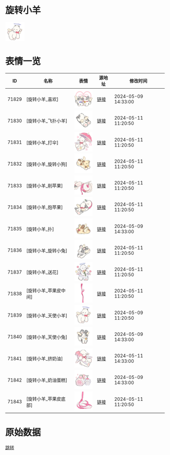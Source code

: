 # 旋转小羊

<img src="./cover.png" height="60" alt="cover" />

# 表情一览

|ID|名称|表情|源地址|修改时间|
|----|----|----|----|----|
|71829|[旋转小羊_喜欢]|<img src="./pic/071829_%5B旋转小羊_喜欢%5D.png" height="60" alt="喜欢"/>|[链接](https://i0.hdslb.com/bfs/garb/0a752f32df307c7c8f84583a5483087bd7989629.png)|2024-05-09 14:33:00|
|71830|[旋转小羊_飞扑小羊]|<img src="./pic/071830_%5B旋转小羊_飞扑小羊%5D.png" height="60" alt="飞扑小羊"/>|[链接](https://i0.hdslb.com/bfs/garb/dc648716c57cc674ed2efca74dffaf569092855f.png)|2024-05-11 11:20:50|
|71831|[旋转小羊_打伞]|<img src="./pic/071831_%5B旋转小羊_打伞%5D.png" height="60" alt="打伞"/>|[链接](https://i0.hdslb.com/bfs/garb/d23ea15213dfdce5b682962e251179f3adf557ab.png)|2024-05-11 11:20:50|
|71832|[旋转小羊_旋转小狗]|<img src="./pic/071832_%5B旋转小羊_旋转小狗%5D.png" height="60" alt="旋转小狗"/>|[链接](https://i0.hdslb.com/bfs/garb/116ffd021e1b5cb8483683a33ba2e5731a5d6e4d.png)|2024-05-11 11:20:50|
|71833|[旋转小羊_削苹果]|<img src="./pic/071833_%5B旋转小羊_削苹果%5D.png" height="60" alt="削苹果"/>|[链接](https://i0.hdslb.com/bfs/garb/64f4e37e0178e58775e2357fc459fc28ad8ada8c.png)|2024-05-11 11:20:50|
|71834|[旋转小羊_抱苹果]|<img src="./pic/071834_%5B旋转小羊_抱苹果%5D.png" height="60" alt="抱苹果"/>|[链接](https://i0.hdslb.com/bfs/garb/cc194cfaf2e57cb1d31fe4a66c739b947d93dd9c.png)|2024-05-11 11:20:50|
|71835|[旋转小羊_扑]|<img src="./pic/071835_%5B旋转小羊_扑%5D.png" height="60" alt="扑"/>|[链接](https://i0.hdslb.com/bfs/garb/c810ff9989f47edb73e34fe3bb530abbd6affca3.png)|2024-05-09 14:33:00|
|71836|[旋转小羊_旋转小兔]|<img src="./pic/071836_%5B旋转小羊_旋转小兔%5D.png" height="60" alt="旋转小兔"/>|[链接](https://i0.hdslb.com/bfs/garb/2c4193d1edabe2c0e62c200d0ee784d1e4f4d268.png)|2024-05-11 11:20:50|
|71837|[旋转小羊_送花]|<img src="./pic/071837_%5B旋转小羊_送花%5D.png" height="60" alt="送花"/>|[链接](https://i0.hdslb.com/bfs/garb/7b9119cba39a876ba6306c7b9e7b215baecf6210.png)|2024-05-11 11:20:50|
|71838|[旋转小羊_苹果皮中间]|<img src="./pic/071838_%5B旋转小羊_苹果皮中间%5D.png" height="60" alt="苹果皮中间"/>|[链接](https://i0.hdslb.com/bfs/garb/b575402529841a185a60ed5a3769c841fd44e9e5.png)|2024-05-11 11:20:50|
|71839|[旋转小羊_天使小羊]|<img src="./pic/071839_%5B旋转小羊_天使小羊%5D.png" height="60" alt="天使小羊"/>|[链接](https://i0.hdslb.com/bfs/garb/a72b84c7bad0a73e373b3d5a623cad02210d8e33.png)|2024-05-09 11:20:50|
|71840|[旋转小羊_天使小兔]|<img src="./pic/071840_%5B旋转小羊_天使小兔%5D.png" height="60" alt="天使小兔"/>|[链接](https://i0.hdslb.com/bfs/garb/1b4cfbd3ed073219a38ec9dde87968ed090bca60.png)|2024-05-09 14:33:00|
|71841|[旋转小羊_挤奶油]|<img src="./pic/071841_%5B旋转小羊_挤奶油%5D.png" height="60" alt="挤奶油"/>|[链接](https://i0.hdslb.com/bfs/garb/a859006bb1b7eff02807844ea49a22354a327254.png)|2024-05-11 14:33:00|
|71842|[旋转小羊_奶油蛋糕]|<img src="./pic/071842_%5B旋转小羊_奶油蛋糕%5D.png" height="60" alt="奶油蛋糕"/>|[链接](https://i0.hdslb.com/bfs/garb/b5f0d82bbd8a9d8de5a48afb94bf7abdcd8941ba.png)|2024-05-09 14:33:00|
|71843|[旋转小羊_苹果皮底部]|<img src="./pic/071843_%5B旋转小羊_苹果皮底部%5D.png" height="60" alt="苹果皮底部"/>|[链接](https://i0.hdslb.com/bfs/garb/f206330e72566fc0c5bbc1eb394277af74a9786e.png)|2024-05-11 11:20:50|

# 原始数据

[跳转](./raw.json)

